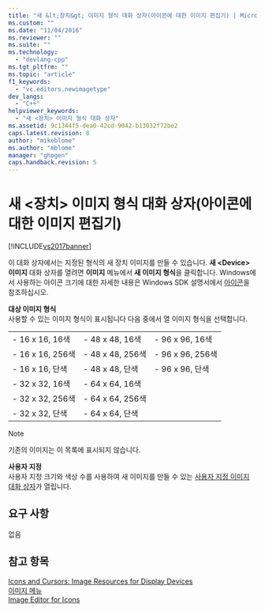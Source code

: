 ```yaml
---
title: "새 &lt;장치&gt; 이미지 형식 대화 상자(아이콘에 대한 이미지 편집기) | Microsoft Docs"
ms.custom: ""
ms.date: "11/04/2016"
ms.reviewer: ""
ms.suite: ""
ms.technology: 
  - "devlang-cpp"
ms.tgt_pltfrm: ""
ms.topic: "article"
f1_keywords: 
  - "vc.editors.newimagetype"
dev_langs: 
  - "C++"
helpviewer_keywords: 
  - "새 <장치> 이미지 형식 대화 상자"
ms.assetid: 9c1344f5-dea0-42cd-9042-b13032f72be2
caps.latest.revision: 8
author: "mikeblome"
ms.author: "mblome"
manager: "ghogen"
caps.handback.revision: 5
---
```

# 새 &lt;장치&gt; 이미지 형식 대화 상자(아이콘에 대한 이미지 편집기)
[!INCLUDE[vs2017banner](../assembler/inline/includes/vs2017banner.md)]

이 대화 상자에서는 지정된 형식의 새 장치 이미지를 만들 수 있습니다.  **새 \<Device\> 이미지** 대화 상자를 열려면 **이미지** 메뉴에서 **새 이미지 형식**을 클릭합니다.  Windows에서 사용하는 아이콘 크기에 대한 자세한 내용은 Windows SDK 설명서에서 [아이콘](_win32_Icons_cpp)을 참조하십시오.  
  
 **대상 이미지 형식**  
 사용할 수 있는 이미지 형식이 표시됩니다  다음 중에서 열 이미지 형식을 선택합니다.  
  
||||  
|-|-|-|  
|-   16 x 16, 16색|-   48 x 48, 16색|-   96 x 96, 16색|  
|-   16 x 16, 256색|-   48 x 48, 256색|-   96 x 96, 256색|  
|-   16 x 16, 단색|-   48 x 48, 단색|-   96 x 96, 단색|  
|-   32 x 32, 16색|-   64 x 64, 16색||  
|-   32 x 32, 256색|-   64 x 64, 256색||  
|-   32 x 32, 단색|-   64 x 64, 단색||  
  
> [!NOTE]
>  기존의 이미지는 이 목록에 표시되지 않습니다.  
  
 **사용자 지정**  
 사용자 지정 크기와 색상 수를 사용하여 새 이미지를 만들 수 있는 [사용자 지정 이미지 대화 상자](../mfc/custom-image-dialog-box-image-editor-for-icons.md)가 열립니다.  
  
## 요구 사항  
 없음  
  
## 참고 항목  
 [Icons and Cursors: Image Resources for Display Devices](../mfc/icons-and-cursors-image-resources-for-display-devices-image-editor-for-icons.md)   
 [이미지 메뉴](../mfc/image-menu-image-editor-for-icons.md)   
 [Image Editor for Icons](../mfc/image-editor-for-icons.md)